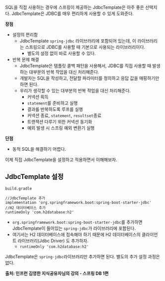 SQL을 직접 사용하는 경우에 스프링이 제공하는 JdbcTemplate은 아주 좋은 선택지다. JdbcTemplate은 JDBC를 매우 편리하게 사용할 수 있게 도와준다.

**장점**
- 설정의 편리함
	- JdbcTemplate `spring-jdbc` 라이브러리에 포함되어 있는데, 이 라이브러리는 스프링으로 JDBC를 사용할 때 기본으로 사용되는 라이브러리이다.
		- 별도의 설정 없이 바로 사용할 수 있다.
- 반복 문제 해결
	- JdbcTemplate은 템플릿 콜백 패턴을 사용해서, JDBC를 직접 사용할 때 발생하는 대부분의 반복 작업을 대신 처리해준다.
	- 개발자는  SQL을 작성하고, 전달할 파라미터를 정의하고 응답 값을 매핑하기만 하면 된다.
	- 우리가 생각할 수 있는 대부분의 반복 작업을 대신 처리해준다.
		- 커넥션 획득
		- `statement`를 준비하고 실행
		- 결과를 반복하도록 루프를 실행
		- 커넥션 종료, `statement`, `resultset`종료
		- 트랜잭션 다루기 위한 커넥션 동기화
		- 예외 발생 시 스프링 예외 변환기 실행

**단점**
- 동적 SQL을 해결하기 어렵다.

이제 직접 JdbcTemplate을 설정하고 적용하면서 이해해보자.

## JdbcTemplate 설정
`build.gradle`

```
//JdbcTemplate 추가  
implementation 'org.springframework.boot:spring-boot-starter-jdbc'  
//H2 데이터베이스 추가  
runtimeOnly 'com.h2database:h2'
```
- `org.springframework.boot:spring-boot-starter-jdbc`를 추가하면 JdbcTemplate이 들어있는 `spring-jdbc`가 라이브러리에 포함된다.
- 여기서는 H2 데이터베이스에 접속해야 하기 때문에 H2 데이터베이스의 클라이언트 라이브러리(Jdbc Driver) 도 추가하자.
	- `runtimeOnly 'com.h2database:h2'`

JdbcTemplate은 `spring-jdbc`라이브러리만 추가하면 된다. 별도의 추가 설정 과정은 없다.

__출처: 인프런 김영한 지식공유자님의 강의 - 스프링 DB 1편__